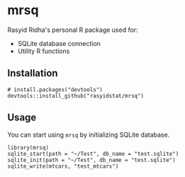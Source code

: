 # mrsq
Rasyid Ridha's personal R package used for:

- SQLite database connection
- Utility R functions

## Installation

```
# install.packages("devtools")
devtools::install_github("rasyidstat/mrsq")
```

## Usage

You can start using `mrsq` by initializing SQLite database.

```
library(mrsq)
sqlite_start(path = "~/Test", db_name = "test.sqlite")
sqlite_init(path = "~/Test", db_name = "test.sqlite")
sqlite_write(mtcars, "test_mtcars")
```
